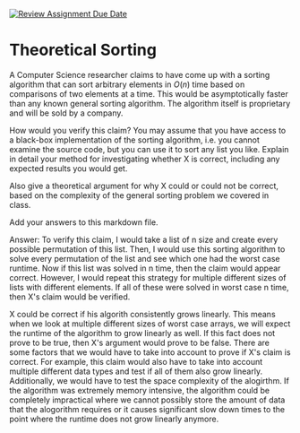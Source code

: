 [![Review Assignment Due Date](https://classroom.github.com/assets/deadline-readme-button-24ddc0f5d75046c5622901739e7c5dd533143b0c8e959d652212380cedb1ea36.svg)](https://classroom.github.com/a/9YUeXH71)
# Theoretical Sorting

A Computer Science researcher claims to have come up with a sorting algorithm
that can sort arbitrary elements in $O(n)$ time based on comparisons of two
elements at a time. This would be asymptotically faster than any known general
sorting algorithm. The algorithm itself is proprietary and will be sold by a
company.

How would you verify this claim? You may assume that you have access to a
black-box implementation of the sorting algorithm, i.e. you cannot examine the
source code, but you can use it to sort any list you like. Explain in detail
your method for investigating whether X is correct, including any expected
results you would get.

Also give a theoretical argument for why X could or could not be correct, based
on the complexity of the general sorting problem we covered in class.

Add your answers to this markdown file.

Answer: 
To verify this claim, I would take a list of n size and create every possible permutation of this list. Then, I would use this sorting algorithm to solve every permutation of the list and see which one had the worst case runtime. Now if this list was solved in n time, then the claim would appear correct. However, I would repeat this strategy for multiple different sizes of lists with different elements. If all of these were solved in worst case n time, then X's claim would be verified.  

X could be correct if his algorith consistently grows linearly. This means when we look at multiple different sizes of worst case arrays, we will expect the runtime of the algorithm to grow linearly as well. If this fact does not prove to be true, then X's argument would prove to be false. There are some factors that we would have to take into account to prove if X's claim is correct. For example, this claim would also have to take into account multiple different data types and test if all of them also grow linearly. Additionally, we would have to test the space complexity of the alogirthm. If the algorithm was extremely memory intensive, the algorithm could be completely impractical where we cannot possibly store the amount of data that the alogorithm requires or it causes significant slow down times to the point where the runtime does not grow linearly anymore. 
